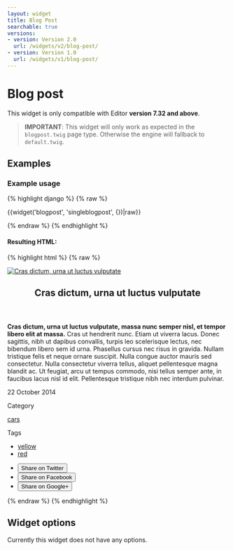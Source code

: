 ```yaml
---
layout: widget
title: Blog Post
searchable: true
versions:
- version: Version 2.0
  url: /widgets/v2/blog-post/
- version: Version 1.0
  url: /widgets/v1/blog-post/
---
```


# Blog post

This widget is only compatible with Editor **version 7.32 and above**.

> **IMPORTANT**: This widget will only work as expected in the ```blogpost.twig``` page type. Otherwise the engine will fallback to ```default.twig```.

## Examples

### Example usage

{% highlight django %}
{% raw %}

  {{widget('blogpost', 'singleblogpost', {})|raw}}

{% endraw %}
{% endhighlight %}

#### Resulting HTML:

{% highlight html %}
{% raw %}

<div id="page-zones__main-widgets__singleblogpost" data-name="blogpost" class="widget  widget--zone-widget">
  <div class="bk-blogpost  blogpost  widget__blogpost">
    <article class="post-article  post-article--has-image  blogpost__post-article">
      <div class="post-image  blogpost__post-image">
        <a class="image-link  blogpost__image-link" href="#" data-image-href="//placehold.it/2250x800" rel="lightbox" title="Cras dictum, urna ut luctus vulputate">
        <img class="image  blogpost__image" src="//placehold.it/2250x800" alt="Cras dictum, urna ut luctus vulputate">
        </a>
      </div>
      <div class="post-content  blogpost__post-content">
        <header class="post-header  blogpost__post-header">
          <h1 class="post-title  blogpost__post-title">Cras dictum, urna ut luctus vulputate</h1>
        </header>
        <div class="post-body  blogpost__post-body">
          <p>
            <strong>Cras dictum, urna ut luctus vulputate, massa nunc semper nisl, et tempor libero elit at massa.</strong> Cras ut hendrerit nunc. Etiam ut viverra lacus. Donec sagittis, nibh ut dapibus convallis, turpis leo scelerisque lectus, nec bibendum libero sem id urna. Phasellus cursus nec risus in gravida. Nullam tristique felis et neque ornare suscipit. Nulla congue auctor mauris sed consectetur. Nulla consectetur viverra tellus, aliquet pellentesque magna blandit ac. Ut feugiat, arcu ut tempus commodo, nisi tellus semper ante, in faucibus lacus nisl id elit. Pellentesque tristique nibh nec interdum pulvinar.
          </p>
        </div>
      </div>
      <footer class="post-footer  blogpost__post-footer">
        <time class="timestamp  blogpost__timestamp" datetime="2014-10-22T00:00:00+00:00">22 October 2014</time>
        <div class="post-attributes  blogpost__post-attributes">
          <div class="post-category  blogpost__post-category">
            <p class="category-title  blogpost__category-title">Category</p>
            <a class="category-link  product__category-link" href="/blog/categories/cars">cars</a>
          </div>
          <div class="post-tags  blogpost__post-tags">
            <p class="tags-title  blogpost__tags-title">Tags</p>
            <ul class="tag-list  blogpost__tag-list">
              <li class="tag-item  blogpost__tag-item">
                <a class="tag-link  blogpost__tag-link" href="/blog/tags/yellow">yellow</a>
              </li>
              <li class="tag-item  blogpost__tag-item">
                <a class="tag-link  blogpost__tag-link" href="/blog/tags/red">red</a>
              </li>
            </ul>
          </div>
        </div>
        <ul class="sharing-links  blogpost__sharing-links">
          <li class="network-item  blogpost__network-item">
            <button class="button  icon  icon--twitter  blogpost__button  js-twitter-btn">Share on Twitter</button>
          </li>
          <li class="network-item  blogpost__network-item">
            <button class="button  icon  icon--facebook  blogpost__button  js-facebook-btn">Share on Facebook</button>
          </li>
          <li class="network-item  blogpost__network-item">
            <button class="button  icon  icon--googleplus  blogpost__button  js-googleplus-btn">Share on Google+</button>
          </li>
        </ul>
      </footer>
    </article>
  </div>
</div>

{% endraw %}
{% endhighlight %}

## Widget options

Currently this widget does not have any options.
